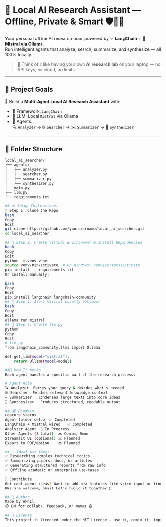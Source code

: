 # 🚀 Local AI Research Assistant — Offline, Private & Smart 🛡️🧑‍💻

Your personal offline AI research team powered by ✨ **LangChain** + 🦙 **Mistral via Ollama**.  
Run intelligent agents that analyze, search, summarize, and synthesize — all 100% locally.

> 🏁 Think of it like having your own **AI research lab** on your laptop — no API keys, no cloud, no limits.

---

## 🌟 Project Goals

🎯 Build a **Multi-Agent Local AI Research Assistant** with:

- 🧩 Framework: `LangChain`  
- 🦙 LLM: Local `Mistral` via Ollama  
- 🤖 Agents:  
  🔍 `Analyzer` → 🌐 `Searcher` → ✂️ `Summarizer` → 🧠 `Synthesizer`

---

## 📂 Folder Structure

```bash
local_ai_searcher/
├── agents/
│   ├── analyzer.py
│   ├── searcher.py
│   ├── summarizer.py
│   └── synthesizer.py
├── main.py
├── llm.py
└── requirements.txt

## ⚙️ Setup Instructions
🧪 Step 1: Clone the Repo
bash
Copy
Edit
git clone https://github.com/yourusername/local_ai_searcher.git
cd local_ai_searcher

## 🐍 Step 2: Create Virtual Environment & Install Dependencies
bash
Copy
Edit
python -m venv venv
source venv/bin/activate  # On Windows: venv\Scripts\activate
pip install -r requirements.txt
Or install manually:

bash
Copy
Edit
pip install langchain langchain-community
## 🦙 Step 3: Start Mistral Locally (Ollama)
bash
Copy
Edit
ollama run mistral
## 🧠 Step 4: Create llm.py
python
Copy
Edit
# llm.py
from langchain_community.llms import Ollama

def get_llm(model="mistral"):
    return Ollama(model=model)

##🔧 How It Works
Each agent handles a specific part of the research process:

# Agent	Role
🔍 Analyzer	Parses your query & decides what’s needed
🌐 Searcher	Fetches relevant knowledge context
✂️ Summarizer	Condenses large texts into core ideas
🧠 Synthesizer	Produces structured, readable output

## 🛣️ Roadmap
Feature	Status
Agent folder setup	✅ Completed
LangChain + Mistral wired	✅ Completed
Analyzer Agent	🚧 In Progress
Other Agents (3 total)	🔜 Coming Soon
Streamlit UI (optional)	🔜 Planned
Export to PDF/Notion	🔜 Planned

## 💡 Ideal Use Cases
✅ Researching complex technical topics
✅ Summarizing papers, docs, or articles
✅ Generating structured reports from raw info
✅ Offline academic or enterprise use-cases

🤝 Contribute
Got cool agent ideas? Want to add new features like voice input or frontend UI?
PRs are welcome, bhai! Let’s build it together 💙

## 👤 Author
Made by Akhil
📫 DM for collabs, feedback, or memes 😄

## 📜 License
This project is licensed under the MIT License — use it, remix it, improve it!

